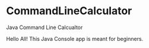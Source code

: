 # CommandLineCalculator
Java Command Line Calcualtor

Hello All! This Java Console app is meant for beginners. 
